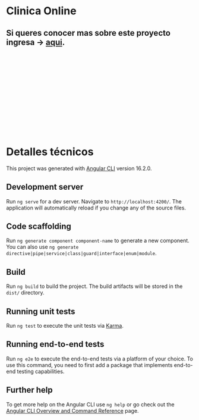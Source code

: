 # Clinica Online

## Si queres conocer mas sobre este proyecto ingresa -> [aqui](https://github.com/lucasgiosso/TP2-ClinicaOnline-LAB4/blob/main/Readme.pdf).

#

#


<br>
<br>
<br>
<br>
<br>
<br>
<br>
<br>
<br>
<br>
<br>

#

# Detalles técnicos

This project was generated with [Angular CLI](https://github.com/angular/angular-cli) version 16.2.0.

## Development server

Run `ng serve` for a dev server. Navigate to `http://localhost:4200/`. The application will automatically reload if you change any of the source files.

## Code scaffolding

Run `ng generate component component-name` to generate a new component. You can also use `ng generate directive|pipe|service|class|guard|interface|enum|module`.

## Build

Run `ng build` to build the project. The build artifacts will be stored in the `dist/` directory.

## Running unit tests

Run `ng test` to execute the unit tests via [Karma](https://karma-runner.github.io).

## Running end-to-end tests

Run `ng e2e` to execute the end-to-end tests via a platform of your choice. To use this command, you need to first add a package that implements end-to-end testing capabilities.

## Further help

To get more help on the Angular CLI use `ng help` or go check out the [Angular CLI Overview and Command Reference](https://angular.io/cli) page.
